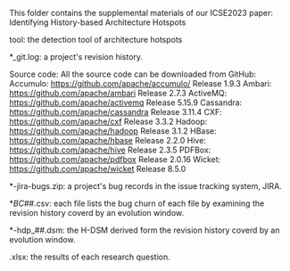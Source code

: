 This folder contains the supplemental materials of our ICSE2023 paper: Identifying History-based Architecture Hotspots

tool: the detection tool of architecture hotspots

*_git.log: a project's revision history.

Source code: All the source code can be downloaded from GitHub:
Accumulo: https://github.com/apache/accumulo/   Release 1.9.3
Ambari: https://github.com/apache/ambari		Release 2.7.3
ActiveMQ: https://github.com/apache/activemq	Release 5.15.9
Cassandra: https://github.com/apache/cassandra	Release 3.11.4
CXF: https://github.com/apache/cxf				Release 3.3.2
Hadoop: https://github.com/apache/hadoop		Release 3.1.2
HBase: https://github.com/apache/hbase			Release 2.2.0
Hive: https://github.com/apache/hive			Release 2.3.5
PDFBox: https://github.com/apache/pdfbox		Release 2.0.16
Wicket: https://github.com/apache/wicket		Release 8.5.0


*-jira-bugs.zip: a project's bug records in the issue tracking system, JIRA.

*_BC_##.csv: each file lists the bug churn of each file by examining the revision history coverd by an evolution window. 

*-hdp_##.dsm: the H-DSM derived form the revision history coverd by an evolution window. 

.xlsx: the results of each research question.
